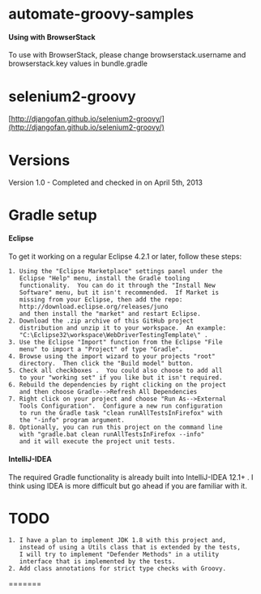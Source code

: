 automate-groovy-samples
=======================
#### Using with BrowserStack
To use with BrowserStack, please change browserstack.username and browserstack.key values in bundle.gradle

selenium2-groovy
===============
[http://djangofan.github.io/selenium2-groovy/](http://djangofan.github.io/selenium2-groovy/)

Versions
===============
Version 1.0 - Completed and checked in on April 5th, 2013

Gradle setup
===============
#### Eclipse
To get it working on a regular Eclipse 4.2.1 or later, follow these steps:
 
    1. Using the "Eclipse Marketplace" settings panel under the 
       Eclipse "Help" menu, install the Gradle tooling 
       functionality.  You can do it through the "Install New
       Software" menu, but it isn't recommended.  If Market is
       missing from your Eclipse, then add the repo:
       http://download.eclipse.org/releases/juno
       and then install the "market" and restart Eclipse.
    2. Download the .zip archive of this GitHub project 
       distribution and unzip it to your workspace.  An example:
       "C:\Eclipse32\workspace\WebDriverTestingTemplate\" .
    3. Use the Eclipse "Import" function from the Eclipse "File
       menu" to import a "Project" of type "Gradle".
    4. Browse using the import wizard to your projects "root" 
       directory.  Then click the "Build model" button.
    5. Check all checkboxes .  You could also choose to add all 
       to your "working set" if you like but it isn't required.
    6. Rebuild the dependencies by right clicking on the project
       and then choose Gradle-->Refresh All Dependencies
    7. Right click on your project and choose "Run As-->External
       Tools Configuration".  Configure a new run configuration
       to run the Gradle task "clean runAllTestsInFirefox" with
       the "-info" program argument.
    8. Optionally, you can run this project on the command line
       with "gradle.bat clean runAllTestsInFirefox --info" 
       and it will execute the project unit tests.

#### IntelliJ-IDEA
The required Gradle functionality is already built into IntelliJ-IDEA 12.1+ .  I think using IDEA is more difficult
but go ahead if you are familiar with it. 


TODO
===============

    1. I have a plan to implement JDK 1.8 with this project and,
       instead of using a Utils class that is extended by the tests,
       I will try to implement "Defender Methods" in a utility
       interface that is implemented by the tests.
    2. Add class annotations for strict type checks with Groovy.
       
=======

